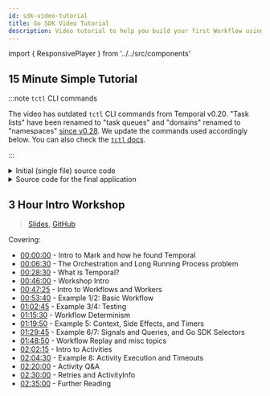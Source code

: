 ```yaml
---
id: sdk-video-tutorial
title: Go SDK Video Tutorial
description: Video tutorial to help you build your first Workflow using Go SDK
---
```


import { ResponsivePlayer } from '../../src/components'

## 15 Minute Simple Tutorial

<ResponsivePlayer url='https://www.youtube.com/watch?v=Wo0y_Ce3d4I' />

:::note `tctl` CLI commands

The video has outdated `tctl` CLI commands from Temporal v0.20.
"Task lists" have been renamed to "task queues" and "domains" renamed to "namespaces" [since v0.28](https://docs.temporal.io/docs/cadence-to-temporal/).
We update the commands used accordingly below.
You can also check the [`tctl` docs](https://docs.temporal.io/docs/system-tools/tctl).

:::

<details>
<summary> Initial (single file) source code
</summary>

```go
// main.go

package main

import (
    "github.com/uber-go/tally"
    "go.uber.org/zap"
    "go.temporal.io/sdk/client"
    "go.temporal.io/sdk/worker"
)

func main() {
    logger, err := zap.NewDevelopment()
    if err != nil {
        panic(err)
    }

    logger.Info("Zap logger created")
    scope := tally.NoopScope

    // The client is a heavyweight object that should be created once
    serviceClient, err := client.NewClient(client.Options{
        HostPort:     client.DefaultHostPort,
        Namespace:   client.DefaultNamespace,
        MetricsScope: scope,
    })
    if err != nil {
        logger.Fatal("Unable to start worker", zap.Error(err))
    }

    worker := worker.New(serviceClient, "tutorial_tq", worker.Options{
        Logger: logger,
    })

    worker.RegisterWorkflow(MyWorkflow)
    worker.RegisterActivity(MyActivity)

    err = worker.Start()
    if err != nil {
        logger.Fatal("Unable to start worker", zap.Error(err))
    }

    select {}
}

func MyWorkflow(ctx workflow.Context) error {
    logger := workflow.GetLogger(ctx)
    logger.Info("Workflow MyWorkflow started")
    return nil
}

func MyActivity(ctx context.Context) error {
    logger := workflow.GetLogger(ctx)
    logger.Info("MyActivity activity started")
    return nil
}

```

Once you are ready, you can run:

```bash
go run main.go
docker run --network=host --rm temporalio/tctl:latest tq describe --tq tutorial_tq
```

</details>

<details>
<summary> Source code for the final application
</summary>

```go
// activities/get_user.go
package activities

import (
	"context"

	"go.temporal.io/sdk/activity"
)

// GetUser is the implementation for Temporal activity
func GetUser(ctx context.Context) (string, error) {
	logger := activity.GetLogger(ctx)
	logger.Info("GetUser activity called")
	return "Temporal", nil
}
```

```go
// activities/send_greeting.go
package activities

import (
	"context"
	"fmt"

	"go.temporal.io/sdk/activity"
)

// SendGreeting is the implementation for Temporal activity
func SendGreeting(ctx context.Context, user string) error {
	logger := activity.GetLogger(ctx)
	logger.Info("SendGreeting activity called")

	fmt.Printf("Greeting sent to user: %v\n", user)
	return nil
}
```

```go
// workflows/greeting.go
package workflows

import (
	"time"

	"github.com/samarabbas/tutorial-go-sdk/activities"
	"go.temporal.io/sdk/workflow"
	"go.uber.org/zap"
)

// Greetings is the implementation for Temporal Workflow
func Greetings(ctx workflow.Context) error {
	logger := workflow.GetLogger(ctx)
	logger.Info("Workflow Greetings started")

	ao := workflow.ActivityOptions{
		ScheduleToStartTimeout: time.Hour,
		StartToCloseTimeout:    time.Hour,
	}
	ctx = workflow.WithActivityOptions(ctx, ao)

	var user string
	err := workflow.ExecuteActivity(ctx, activities.GetUser).Get(ctx, &user)
	if err != nil {
		return err
	}

	err = workflow.ExecuteActivity(ctx, activities.SendGreeting, user).Get(ctx, nil)
	if err != nil {
		return err
	}

	logger.Info("Greetings Workflow complete", zap.String("user", user))
	return nil
}
```

```go
// main.go
package main

import (
    "github.com/uber-go/tally"
    "go.uber.org/zap"

    "github.com/samarabbas/tutorial-go-sdk/activities"
    "github.com/samarabbas/tutorial-go-sdk/workflows"

    "go.temporal.io/sdk/client"
    "go.temporal.io/sdk/worker"
)

func main() {
	logger, err := zap.NewDevelopment()
	if err != nil {
		panic(err)
	}

	logger.Info("Zap logger created")
	scope := tally.NoopScope

	// The client is a heavyweight object that should be created once
	serviceClient, err := client.NewClient(client.Options{
		HostPort:     client.DefaultHostPort,
		Namespace:   client.DefaultNamespace,
		MetricsScope: scope,
	})
	if err != nil {
		logger.Fatal("Unable to start worker", zap.Error(err))
	}

	worker := worker.New(serviceClient, "tutorial_tq", worker.Options{
		Logger: logger,
	})

	worker.RegisterWorkflow(workflows.Greetings)
	worker.RegisterActivity(activities.GetUser)
	worker.RegisterActivity(activities.SendGreeting)

	err = worker.Start()
	if err != nil {
		logger.Fatal("Unable to start worker", zap.Error(err))
	}

	select {}
}
```

Once you are ready, you can run:

```bash
# start workers
go run main.go

# start workflow
docker run --network=host --rm temporalio/tctl:latest wf start --tq tutorial_tq -w Greet_Temporal_1 --wt Greetings --et 3600 --wtt 10

# list workflow executions
docker run --network=host --rm temporalio/tctl:latest wf list

# list single workflwo
docker run --network=host --rm temporalio/tctl:latest wf show -w Greet_Samar_1
```

</details>


## 3 Hour Intro Workshop

> [Slides](https://sagikazarmark.hu/slides/workshops/temporal-intro/), [GitHub](https://github.com/sagikazarmark/temporal-intro-workshop)

<ResponsivePlayer url='https://www.youtube.com/watch?v=UwdGmdTO3Ts' />

Covering:

- [00:00:00](https://www.youtube.com/watch?v=UwdGmdTO3Ts&t=0s) - Intro to Mark and how he found Temporal
- [00:06:30](https://www.youtube.com/watch?v=UwdGmdTO3Ts&t=390s) - The Orchestration and Long Running Process problem
- [00:28:30](https://www.youtube.com/watch?v=UwdGmdTO3Ts&t=1710s) - What is Temporal?
- [00:46:00](https://www.youtube.com/watch?v=UwdGmdTO3Ts&t=2760s) - Workshop Intro
- [00:47:25](https://www.youtube.com/watch?v=UwdGmdTO3Ts&t=2845s) - Intro to Workflows and Workers
- [00:53:40](https://www.youtube.com/watch?v=UwdGmdTO3Ts&t=3220s) - Example 1/2: Basic Workflow
- [01:02:45](https://www.youtube.com/watch?v=UwdGmdTO3Ts&t=3765s) - Example 3/4: Testing
- [01:15:30](https://www.youtube.com/watch?v=UwdGmdTO3Ts&t=4530s) - Workflow Determinism
- [01:19:50](https://www.youtube.com/watch?v=UwdGmdTO3Ts&t=4790s) - Example 5: Context, Side Effects, and Timers
- [01:29:45](https://www.youtube.com/watch?v=UwdGmdTO3Ts&t=5385s) - Example 6/7: Signals and Queries, and Go SDK Selectors
- [01:48:50](https://www.youtube.com/watch?v=UwdGmdTO3Ts&t=6530s) - Workflow Replay and misc topics
- [02:02:15](https://www.youtube.com/watch?v=UwdGmdTO3Ts&t=7335s) - Intro to Activities
- [02:04:30](https://www.youtube.com/watch?v=UwdGmdTO3Ts&t=7470s) - Example 8: Activity Execution and Timeouts
- [02:20:00](https://www.youtube.com/watch?v=UwdGmdTO3Ts&t=8400s) - Activity Q&A
- [02:30:00](https://www.youtube.com/watch?v=UwdGmdTO3Ts&t=9000s) - Retries and ActivityInfo
- [02:35:00](https://www.youtube.com/watch?v=UwdGmdTO3Ts&t=9300s) - Further Reading
